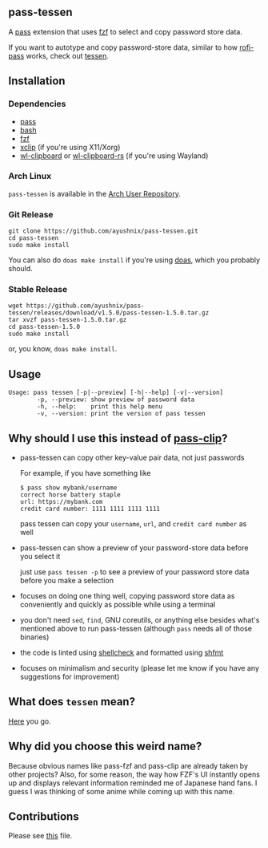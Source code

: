 ## pass-tessen

A [pass](https://www.passwordstore.org/) extension that uses [fzf](https://github.com/junegunn/fzf)
to select and copy password store data.

If you want to autotype and copy password-store data, similar to how
[rofi-pass](https://github.com/carnager/rofi-pass) works, check out
[tessen](https://github.com/ayushnix/tessen).

## Installation

### Dependencies

- [pass](https://git.zx2c4.com/password-store/)
- [bash](https://www.gnu.org/software/bash/bash.html)
- [fzf](https://github.com/junegunn/fzf)
- [xclip](https://github.com/astrand/xclip) (if you're using X11/Xorg)
- [wl-clipboard](https://github.com/bugaevc/wl-clipboard) or
  [wl-clipboard-rs](https://github.com/YaLTeR/wl-clipboard-rs) (if you're using Wayland)

### Arch Linux

`pass-tessen` is available in the [Arch User
Repository](https://aur.archlinux.org/packages/pass-tessen/).

### Git Release

```
git clone https://github.com/ayushnix/pass-tessen.git
cd pass-tessen
sudo make install
```

You can also do `doas make install` if you're using [doas](https://github.com/Duncaen/OpenDoas),
which you probably should.

### Stable Release

```
wget https://github.com/ayushnix/pass-tessen/releases/download/v1.5.0/pass-tessen-1.5.0.tar.gz
tar xvzf pass-tessen-1.5.0.tar.gz
cd pass-tessen-1.5.0
sudo make install
```

or, you know, `doas make install`.

## Usage

```
Usage: pass tessen [-p|--preview] [-h|--help] [-v|--version]
        -p, --preview: show preview of password data
        -h, --help:    print this help menu
        -v, --version: print the version of pass tessen
```

## Why should I use this instead of [pass-clip](https://github.com/ibizaman/pass-clip)?

- pass-tessen can copy other key-value pair data, not just passwords

  For example, if you have something like

  ```
  $ pass show mybank/username
  correct horse battery staple
  url: https://mybank.com
  credit card number: 1111 1111 1111 1111
  ```

  pass tessen can copy your `username`, `url`, and `credit card number` as well

- pass-tessen can show a preview of your password-store data before you select it

  just use `pass tessen -p` to see a preview of your password store data before you make a selection
- focuses on doing one thing well, copying password store data as conveniently and quickly as
  possible while using a terminal
- you don't need `sed`, `find`, GNU coreutils, or anything else besides what's mentioned above to
  run pass-tessen (although `pass` needs all of those binaries)
- the code is linted using [shellcheck](https://github.com/koalaman/shellcheck) and formatted using
  [shfmt](https://github.com/mvdan/sh)
- focuses on minimalism and security (please let me know if you have any suggestions for
  improvement)

## What does `tessen` mean?

[Here](https://en.wikipedia.org/wiki/Japanese_war_fan) you go.

## Why did you choose this weird name?

Because obvious names like pass-fzf and pass-clip are already taken by other projects? Also, for
some reason, the way how FZF's UI instantly opens up and displays relevant information reminded me
of Japanese hand fans. I guess I was thinking of some anime while coming up with this name.

## Contributions

Please see [this](https://github.com/ayushnix/pass-tessen/blob/master/CONTRIBUTING.md) file.
